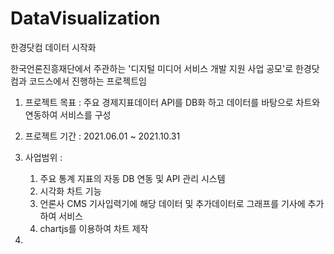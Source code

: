 # DataVisualization
한경닷컴 데이터 시작화 

한국언론진흥재단에서 주관하는 '디지털 미디어 서비스 개발 지원 사업 공모'로  한경닷컴과 코드스에서 진행하는 프로젝트임

1. 프로젝트 목표 : 주요 경제지표데이터 API를 DB화 하고 데이터를 바탕으로 차트와 연동하여 서비스를 구성

2. 프로젝트 기간 : 2021.06.01 ~ 2021.10.31

3. 사업범위 :
   1) 주요 통계 지표의 자동 DB 연동 및 API 관리 시스템 
   2) 시각화 차트 기능
   3) 언론사 CMS 기사입력기에 해당 데이터 및 추가데이터로 그래프를 기사에 추가하여 서비스
   4) chartjs를 이용하여 차트 제작

4. 

